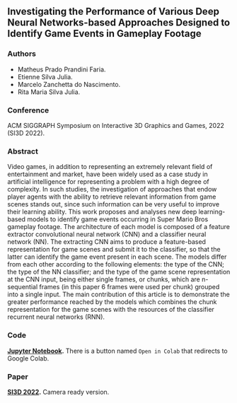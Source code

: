 ## Investigating the Performance of Various Deep Neural Networks-based Approaches Designed to Identify Game Events in Gameplay Footage

### Authors

- Matheus Prado Prandini Faria.
- Etienne Silva Julia.
- Marcelo Zanchetta do Nascimento.
- Rita Maria Silva Julia.

### Conference

ACM SIGGRAPH Symposium on Interactive 3D Graphics and Games, 2022 (SI3D 2022).

### Abstract

Video games, in addition to representing an extremely relevant field of entertainment and market, have been widely used as a case study in artificial intelligence for representing a problem with a high degree of complexity. In such studies, the investigation of approaches that endow player agents with the ability to retrieve relevant information from game scenes stands out, since such information can be very useful to improve their learning ability. This work proposes and analyses new deep learning-based models to identify game events occurring in Super Mario Bros gameplay footage. The architecture of each model is composed of a feature extractor convolutional neural network (CNN) and a classifier neural network (NN). The extracting CNN aims to produce a feature-based representation for game scenes and submit it to the classifier, so that the latter can identify the game event present in each scene. The models differ from each other according to the following elements: the type of the CNN; the type of the NN classifier; and the type of the game scene representation at the CNN input, being either single frames, or chunks, which are n-sequential frames (in this paper 6 frames were used per chunk) grouped into a single input. The main contribution of this article is to demonstrate the greater performance reached by the models which combines the chunk representation for the game scenes with the resources of the classifier recurrent neural networks (RNN).

### Code

**[Jupyter Notebook](src/I3D_2022.ipynb).** There is a button named `Open in Colab` that redirects to Google Colab.

### Paper

**[SI3D 2022](docs/SI3D_2022.pdf).** Camera ready version.
